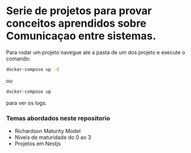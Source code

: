 # Serie de projetos para provar conceitos aprendidos sobre Comunicaçao entre sistemas.

Para rodar um projeto navegue ate a pasta de um dos projeto e execute o comando:

```bash
docker-compose up -d
```

ou

```bash
docker-compose up
```

para ver os logs.

### Temas abordados neste repositorio

- Richardson Maturity Model
- Niveis de maturidade do 0 ao 3
- Projetos em Nestjs
